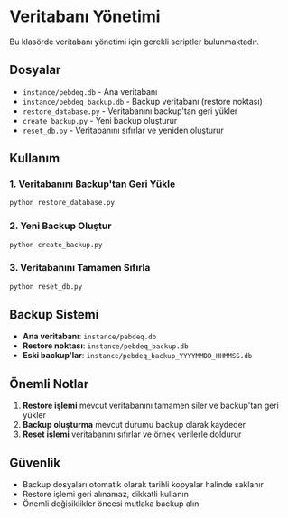 # Veritabanı Yönetimi

Bu klasörde veritabanı yönetimi için gerekli scriptler bulunmaktadır.

## Dosyalar

- `instance/pebdeq.db` - Ana veritabanı
- `instance/pebdeq_backup.db` - Backup veritabanı (restore noktası)
- `restore_database.py` - Veritabanını backup'tan geri yükler
- `create_backup.py` - Yeni backup oluşturur
- `reset_db.py` - Veritabanını sıfırlar ve yeniden oluşturur

## Kullanım

### 1. Veritabanını Backup'tan Geri Yükle
```bash
python restore_database.py
```

### 2. Yeni Backup Oluştur
```bash
python create_backup.py
```

### 3. Veritabanını Tamamen Sıfırla
```bash
python reset_db.py
```

## Backup Sistemi

- **Ana veritabanı**: `instance/pebdeq.db`
- **Restore noktası**: `instance/pebdeq_backup.db`
- **Eski backup'lar**: `instance/pebdeq_backup_YYYYMMDD_HHMMSS.db`

## Önemli Notlar

1. **Restore işlemi** mevcut veritabanını tamamen siler ve backup'tan geri yükler
2. **Backup oluşturma** mevcut durumu backup olarak kaydeder
3. **Reset işlemi** veritabanını sıfırlar ve örnek verilerle doldurur

## Güvenlik

- Backup dosyaları otomatik olarak tarihli kopyalar halinde saklanır
- Restore işlemi geri alınamaz, dikkatli kullanın
- Önemli değişiklikler öncesi mutlaka backup alın 